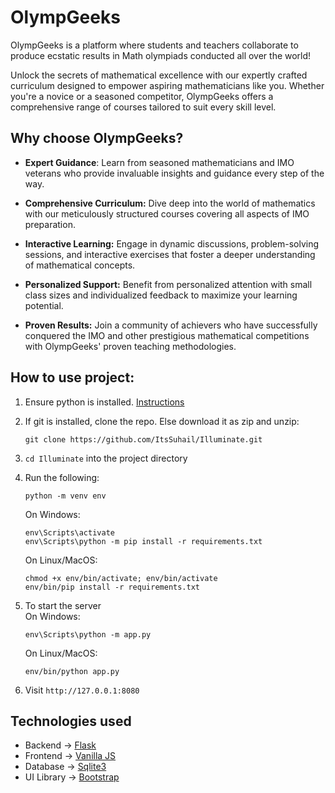 # OlympGeeks

OlympGeeks is a platform where students and teachers collaborate to produce ecstatic results in Math olympiads conducted all over the world!

Unlock the secrets of mathematical excellence with our expertly crafted curriculum designed to empower aspiring mathematicians like you. Whether you're a novice or a seasoned competitor, OlympGeeks offers a comprehensive range of courses tailored to suit every skill level.

## Why choose OlympGeeks?

- **Expert Guidance**: Learn from seasoned mathematicians and IMO veterans who provide invaluable insights and guidance every step of the way.

- **Comprehensive Curriculum:** Dive deep into the world of mathematics with our meticulously structured courses covering all aspects of IMO preparation.

- **Interactive Learning:** Engage in dynamic discussions, problem-solving sessions, and interactive exercises that foster a deeper understanding of mathematical concepts.

- **Personalized Support:** Benefit from personalized attention with small class sizes and individualized feedback to maximize your learning potential.

- **Proven Results:** Join a community of achievers who have successfully conquered the IMO and other prestigious mathematical competitions with OlympGeeks' proven teaching methodologies.

## How to use project:
1. Ensure python is installed. [Instructions](https://python.org/downloads)

2. If git is installed, clone the repo. Else download it as zip and unzip:
   ```
   git clone https://github.com/ItsSuhail/Illuminate.git
   ```
3. `cd Illuminate` into the project directory

4. Run the following:
   ```
   python -m venv env
   ```
   
   On Windows:
   ```
   env\Scripts\activate
   env\Scripts\python -m pip install -r requirements.txt
   ```
   On Linux/MacOS:
   ```
   chmod +x env/bin/activate; env/bin/activate
   env/bin/pip install -r requirements.txt
   ```

6. To start the server\
   On Windows:
   ```
   env\Scripts\python -m app.py
   ```
   On Linux/MacOS:
   ```
   env/bin/python app.py
   ```

7. Visit `http://127.0.0.1:8080`

## Technologies used
* Backend -> [Flask](https://flask.palletsprojects.com/en/3.0.x/)
* Frontend -> [Vanilla JS](https://developer.mozilla.org/en-US/docs/Web/JavaScript)
* Database -> [Sqlite3](https://sqlite.org/)
* UI Library -> [Bootstrap](https://getbootstrap.com/)
